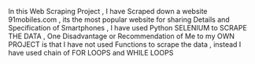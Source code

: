 In this Web Scraping Project , I have Scraped down a website 91mobiles.com , its the most popular website for sharing Details and Specification of Smartphones , I have used Python SELENIUM to SCRAPE THE DATA , One Disadvantage or Recommendation of Me to my OWN PROJECT is that I have not used Functions to scrape the data , instead I have used chain of FOR LOOPS and WHILE LOOPS 
